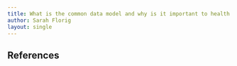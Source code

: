 ```yaml
---
title: What is the common data model and why is it important to health informatics?
author: Sarah Florig
layout: single
---
```


## References


